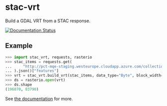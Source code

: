 # stac-vrt

Build a GDAL VRT from a STAC response.

[![Documentation Status](https://readthedocs.org/projects/stac-vrt/badge/?version=latest)](https://stac-vrt.readthedocs.io/en/latest/?badge=latest)

## Example

```python
>>> import stac_vrt, requests, rasterio
>>> stac_items = requests.get(
...     "http://pct-mqe-staging.westeurope.cloudapp.azure.com/collections/usda-naip/items"
... ).json()["features"]
>>> vrt = stac_vrt.build_vrt(stac_items, data_type="Byte", block_width=512, block_height=512)
>>> ds = rasterio.open(vrt)
>>> ds.shape
(196870, 83790)
```

See [the documentation](https://stac-vrt.readthedocs.io/en/latest/) for more.